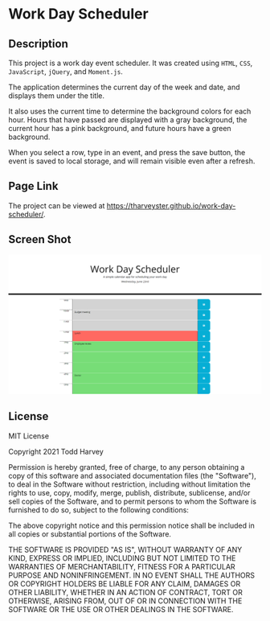 # Work Day Scheduler

## Description
This project is a work day event scheduler. It was created using `HTML`, `CSS`, `JavaScript`, `jQuery`, and `Moment.js`.

The application determines the current day of the week and date, and displays them under the title.

It also uses the current time to determine the background colors for each hour. Hours that have passed are displayed with a gray background, the current hour has a pink background, and future hours have a green background.

When you select a row, type in an event, and press the save button, the event is saved to local storage, and will remain visible even after a refresh.

## Page Link
The project can be viewed at <https://tharveyster.github.io/work-day-scheduler/>.

## Screen Shot
![A user clicks on slots on the color-coded calendar and edits the events.](./assets/images/work-day-scheduler.png)

## License
MIT License

Copyright 2021 Todd Harvey

Permission is hereby granted, free of charge, to any person obtaining a copy of this software and associated documentation files (the "Software"), to deal in the Software without restriction, including without limitation the rights to use, copy, modify, merge, publish, distribute, sublicense, and/or sell copies of the Software, and to permit persons to whom the Software is furnished to do so, subject to the following conditions:

The above copyright notice and this permission notice shall be included in all copies or substantial portions of the Software.

THE SOFTWARE IS PROVIDED "AS IS", WITHOUT WARRANTY OF ANY KIND, EXPRESS OR IMPLIED, INCLUDING BUT NOT LIMITED TO THE WARRANTIES OF MERCHANTABILITY, FITNESS FOR A PARTICULAR PURPOSE AND NONINFRINGEMENT. IN NO EVENT SHALL THE AUTHORS OR COPYRIGHT HOLDERS BE LIABLE FOR ANY CLAIM, DAMAGES OR OTHER LIABILITY, WHETHER IN AN ACTION OF CONTRACT, TORT OR OTHERWISE, ARISING FROM, OUT OF OR IN CONNECTION WITH THE SOFTWARE OR THE USE OR OTHER DEALINGS IN THE SOFTWARE.
